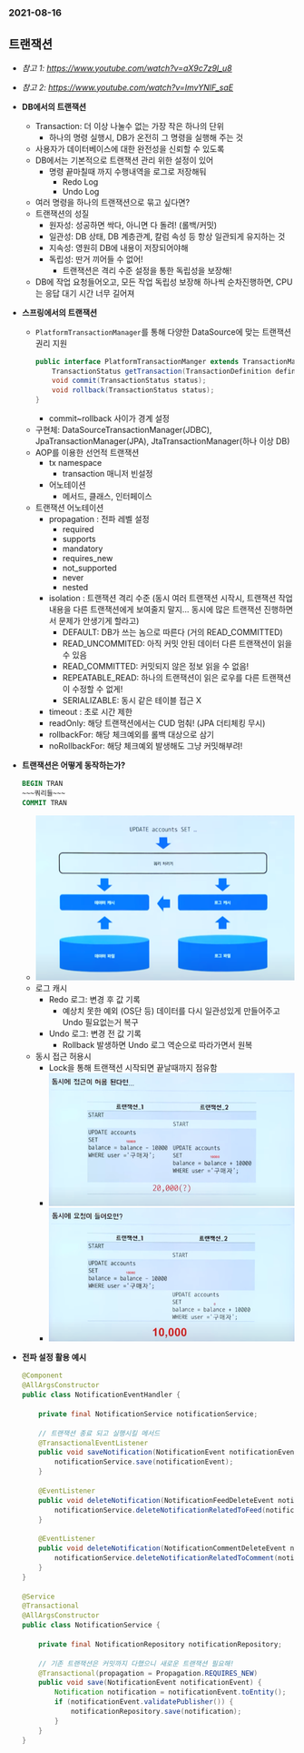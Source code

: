 ### 2021-08-16

## 트랜잭션
- *참고 1: https://www.youtube.com/watch?v=aX9c7z9l_u8*
- *참고 2: https://www.youtube.com/watch?v=ImvYNlF_saE*
- **DB에서의 트랜잭션**
    - Transaction: 더 이상 나눌수 없는 가장 작은 하나의 단위
        - 하나의 명령 실행시, DB가 온전히 그 명령을 실행해 주는 것
    - 사용자가 데이터베이스에 대한 완전성을 신뢰할 수 있도록
    - DB에서는 기본적으로 트랜잭션 관리 위한 설정이 있어
        - 명령 끝마칠때 까지 수행내역을 로그로 저장해둬
            - Redo Log
            - Undo Log
    - 여러 명령을 하나의 트랜잭션으로 묶고 싶다면?
    - 트랜잭션의 성질
        - 원자성: 성공하면 싹다, 아니면 다 돌려! (롤백/커밋)
        - 일관성: DB 상태, DB 계층관계, 칼럼 속성 등 항상 일관되게 유지하는 것
        - 지속성: 영원히 DB에 내용이 저장되어야해
        - 독립성: 딴거 끼어들 수 없어!
            - 트랜잭션은 격리 수준 설정을 통한 독립성을 보장해!
    - DB에 작업 요청들어오고, 모든 작업 독립성 보장해 하나씩 순차진행하면, CPU는 응답 대기 시간 너무 길어져

- **스프링에서의 트랜잭션**
    - `PlatformTransactionManager`를 통해 다양한 DataSource에 맞는 트랜잭션 권리 지원
        ```java
        public interface PlatformTransactionManger extends TransactionManger {
            TransactionStatus getTransaction(TransactionDefinition definition);
            void commit(TransactionStatus status);
            void rollback(TransactionStatus status);
        }
        ```
        - commit~rollback 사이가 경계 설정
    - 구현체: DataSourceTransactionManager(JDBC), JpaTransactionManager(JPA), JtaTransactionManager(하나 이상 DB)
    - AOP를 이용한 선언적 트랜잭션
        - tx namespace
            - transaction 매니저 빈설정
        - 어노테이션
            - 메서드, 클래스, 인터페이스
    - 트랜잭션 어노테이션
        - propagation : 전파 레벨 설정
            - required
            - supports
            - mandatory
            - requires_new
            - not_supported
            - never
            - nested
        - isolation : 트랜잭션 격리 수준 (동시 여러 트랜잭션 시작시, 트랜잭션 작업 내용을 다른 트랜잭션에게 보여줄지 말지... 동시에 많은 트랜잭션 진행하면서 문제가 안생기게 할라고)
            - DEFAULT: DB가 쓰는 놈으로 따른다 (거의 READ_COMMITTED)
            - READ_UNCOMMITED: 아직 커밋 안된 데이터 다른 트랜잭션이 읽을 수 있음
            - READ_COMMITTED: 커밋되지 않은 정보 읽을 수 없음!
            - REPEATABLE_READ: 하나의 트랜잭션이 읽은 로우를 다른 트랜잭션이 수정할 수 없게!
            - SERIALIZABLE: 동시 같은 테이블 접근 X
        - timeout : 초로 시간 제한
        - readOnly: 해당 트랜잭션에서는 CUD 멈춰! (JPA 더티체킹 무시)
        - rollbackFor: 해당 체크예외를 롤백 대상으로 삼기
        - noRollbackFor: 해당 체크예외 발생해도 그냥 커밋해부려!

- **트랜잭션은 어떻게 동작하는가?**
    ```sql
    BEGIN TRAN
    ~~~쿼리들~~~
    COMMIT TRAN
    ```
    - ![](../image/2021-08-16-트랜잭션.PNG)
    - 로그 캐시
        - Redo 로그: 변경 후 값 기록
            - 예상치 못한 예외 (OS단 등) 데이터를 다시 일관성있게 만들어주고 Undo 필요없는거 복구
        - Undo 로그: 변경 전 값 기록
            - Rollback 발생하면 Undo 로그 역순으로 따라가면서 원복
    - 동시 접근 허용시
        - Lock을 통해 트랜잭션 시작되면 끝날때까지 점유함
        - ![](../image/2021-08-16-동시접근1.PNG)
        - ![](../image/2021-08-16-동시접근2.PNG)

- **전파 설정 활용 예시**
    ```java
    @Component
    @AllArgsConstructor
    public class NotificationEventHandler {
    
        private final NotificationService notificationService;
    
        // 트랜잭션 종료 되고 실행시킬 메서드
        @TransactionalEventListener
        public void saveNotification(NotificationEvent notificationEvent) {
            notificationService.save(notificationEvent);
        }
    
        @EventListener
        public void deleteNotification(NotificationFeedDeleteEvent notificationFeedDeleteEvent) {
            notificationService.deleteNotificationRelatedToFeed(notificationFeedDeleteEvent);
        }
    
        @EventListener
        public void deleteNotification(NotificationCommentDeleteEvent notificationCommentDeleteEvent) {
            notificationService.deleteNotificationRelatedToComment(notificationCommentDeleteEvent);
        }
    }
    
    @Service
    @Transactional
    @AllArgsConstructor
    public class NotificationService {
    
        private final NotificationRepository notificationRepository;
    
        // 기존 트랜잭션은 커밋까지 다했으니 새로운 트랜잭션 필요해!
        @Transactional(propagation = Propagation.REQUIRES_NEW)
        public void save(NotificationEvent notificationEvent) {
            Notification notification = notificationEvent.toEntity();
            if (notificationEvent.validatePublisher()) {
                notificationRepository.save(notification);
            }
        }
    }
    ```


